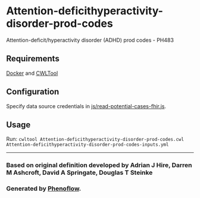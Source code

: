 # Attention-deficithyperactivity-disorder-prod-codes

Attention-deficit/hyperactivity disorder (ADHD) prod codes - PH483

## Requirements

[Docker](https://docs.docker.com/install/) and [CWLTool](https://github.com/common-workflow-language/cwltool#install)

## Configuration

Specify data source credentials in [js/read-potential-cases-fhir.js](js/read-potential-cases-fhir.js).

## Usage

Run: `cwltool Attention-deficithyperactivity-disorder-prod-codes.cwl Attention-deficithyperactivity-disorder-prod-codes-inputs.yml`

***

### Based on original definition developed by Adrian J Hire, Darren M Ashcroft, David A Springate, Douglas T Steinke
### Generated by [Phenoflow](https://kclhi.org/phenoflow).
